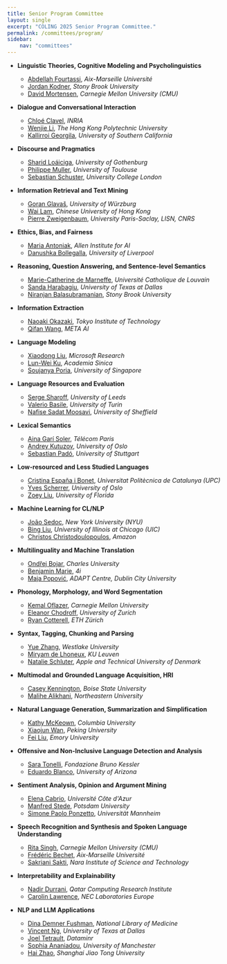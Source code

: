 ```yaml
---
title: Senior Program Committee
layout: single
excerpt: "COLING 2025 Senior Program Committee."
permalink: /committees/program/
sidebar: 
    nav: "committees"
---
```


- **Linguistic Theories, Cognitive Modeling and Psycholinguistics**
  - [Abdellah Fourtassi](mailto:abdellah.fourtassi@gmail.com), *Aix-Marseille Université*
  - [Jordan Kodner](mailto:jordan.kodner@stonybrook.edu), *Stony Brook University*
  - [David Mortensen](mailto:dmortens@andrew.cmu.edu), *Carnegie Mellon University (CMU)*

- **Dialogue and Conversational Interaction**
  - [Chloé Clavel](mailto:chloe.clavel@inria.fr), *INRIA*
  - [Wenjie Li](mailto:cswjli@comp.polyu.edu.hk), *The Hong Kong Polytechnic University*
  - [Kallirroi Georgila](mailto:kgeorgila@ict.usc.edu), *University of Southern California*

- **Discourse and Pragmatics**
  - [Sharid Loáiciga](mailto:sharid.loaiciga@gu.se), *University of Gothenburg*
  - [Philippe Muller](mailto:philippe.muller@irit.fr), *University of Toulouse*
  - [Sebastian Schuster](mailto:s.schuster@ucl.ac.uk), *University College London*

- **Information Retrieval and Text Mining**
  - [Goran Glavaš](mailto:gogo.glavas@gmail.com), *University of Würzburg*
  - [Wai Lam](mailto:wlam@se.cuhk.edu.hk), *Chinese University of Hong Kong*
  - [Pierre Zweigenbaum](mailto:pz@limsi.fr), *University Paris-Saclay, LISN, CNRS*

- **Ethics, Bias, and Fairness**
  - [Maria Antoniak](mailto:maria.antoniak@colorado.edu), *Allen Institute for AI*
  - [Danushka Bollegalla](mailto:danushka.bollegala@gmail.com), *University of Liverpool*

- **Reasoning, Question Answering, and Sentence-level Semantics**
  - [Marie-Catherine de Marneffe](mailto:marie-catherine.demarneffe@uclouvain.be), *Université Catholique de Louvain*
  - [Sanda Harabagiu](mailto:sanda@utdallas.edu), *University of Texas at Dallas*
  - [Niranjan Balasubramanian](mailto:niranjan@cs.stonybrook.edu), *Stony Brook University*

- **Information Extraction**
  - [Naoaki Okazaki](mailto:okazaki@c.titech.ac.jp), *Tokyo Institute of Technology*
  - [Qifan Wang](mailto:wqfcr618@gmail.com), *META AI*

- **Language Modeling**
  - [Xiaodong Liu](mailto:xiaodl@microsoft.com), *Microsoft Research*
  - [Lun-Wei Ku](mailto:lunwei.jennifer.ku@gmail.com), *Academia Sinica*
  - [Soujanya Poria](mailto:sporia@sutd.edu.sg), *University of Singapore*

- **Language Resources and Evaluation**
  - [Serge Sharoff](mailto:S.Sharoff@leeds.ac.uk), *University of Leeds*
  - [Valerio Basile](mailto:valerio.basile@unito.it), *University of Turin*
  - [Nafise Sadat Moosavi](mailto:n.s.moosavi@sheffield.ac.uk), *University of Sheffield*

- **Lexical Semantics**
  - [Aina Garí Soler](mailto:aina.garisoler@telecom-paris.fr), *Télécom Paris*
  - [Andrey Kutuzov](mailto:andreku@ifi.uio.no), *University of Oslo*
  - [Sebastian Padó](mailto:pado@ims.uni-stuttgart.de), *University of Stuttgart*

- **Low-resourced and Less Studied Languages**
  - [Cristina España i Bonet](mailto:cristinae.uni@gmail.com), *Universitat Politècnica de Catalunya (UPC)*
  - [Yves Scherrer](mailto:yvessc@ifi.uio.no), *University of Oslo*
  - [Zoey Liu](mailto:liu.ying@ufl.edu), *University of Florida*

- **Machine Learning for CL/NLP**
  - [João Sedoc](mailto:joao.sedoc@gmail.com), *New York University (NYU)*
  - [Bing Liu](mailto:liub@uic.edu), *University of Illinois at Chicago (UIC)*
  - [Christos Christodoulopoulos](mailto:chrchrs@amazon.co.uk), *Amazon*

- **Multilinguality and Machine Translation**
  - [Ondřej Bojar](mailto:bojar@ufal.mff.cuni.cz), *Charles University*
  - [Benjamin Marie](mailto:nlp@benjaminmarie.com), *4i*
  - [Maja Popović](mailto:maja.popovic@adaptcentre.ie), *ADAPT Centre, Dublin City University*

- **Phonology, Morphology, and Word Segmentation**
  - [Kemal Oflazer](mailto:ko@andrew.cmu.edu), *Carnegie Mellon University*
  - [Eleanor Chodroff](mailto:eleanor.chodroff@uzh.ch), *University of Zurich*
  - [Ryan Cotterell](mailto:ryan.cotterell@gmail.com), *ETH Zürich*

- **Syntax, Tagging, Chunking and Parsing**
  - [Yue Zhang](mailto:yue.zhang@wias.org.cn), *Westlake University*
  - [Miryam de Lhoneux](mailto:miryam.delhoneux@kuleuven.be), *KU Leuven*
  - [Natalie Schluter](mailto:natschluter@apple.com), *Apple and Technical University of Denmark*

- **Multimodal and Grounded Language Acquisition, HRI**
  - [Casey Kennington](mailto:caseykennington@boisestate.edu), *Boise State University*
  - [Malihe Alikhani](mailto:m.alikhani@northeastern.edu), *Northeastern University*

- **Natural Language Generation, Summarization and Simplification**
  - [Kathy McKeown](mailto:kathy@cs.columbia.edu), *Columbia University*
  - [Xiaojun Wan](mailto:wanxiaojun@pku.edu.cn), *Peking University*
  - [Fei Liu](mailto:fei.liu@emory.edu), *Emory University*

- **Offensive and Non-Inclusive Language Detection and Analysis**
  - [Sara Tonelli](mailto:satonelli@fbk.eu), *Fondazione Bruno Kessler*
  - [Eduardo Blanco](mailto:eduardoblanco@arizona.edu), *University of Arizona*

- **Sentiment Analysis, Opinion and Argument Mining**
  - [Elena Cabrio](mailto:elena.cabrio@univ-cotedazur.fr), *Université Côte d'Azur*
  - [Manfred Stede](mailto:stede@uni-potsdam.de), *Potsdam University*
  - [Simone Paolo Ponzetto](mailto:ponzetto@uni-mannheim.de), *Universität Mannheim*

- **Speech Recognition and Synthesis and Spoken Language Understanding**
  - [Rita Singh](mailto:rsingh@cs.cmu.edu), *Carnegie Mellon University (CMU)*
  - [Frédéric Bechet](mailto:frederic.bechet@lis-lab.fr), *Aix-Marseille Université*
  - [Sakriani Sakti](ssakti@is.naist.jp), *Nara Institute of Science and Technology*

- **Interpretability and Explainability**
  - [Nadir Durrani](mailto:ndurrani@hbku.edu.qa), *Qatar Computing Research Institute*
  - [Carolin Lawrence](mailto:Carolin.Lawrence@neclab.eu), *NEC Laboratories Europe*

- **NLP and LLM Applications**
  - [Dina Demner Fushman](mailto:ddemner@mail.nih.gov), *National Library of Medicine*
  - [Vincent Ng](mailto:vince@utdallas.edu), *University of Texas at Dallas*
  - [Joel Tetrault](mailto:tetreaul@gmail.com), *Dataminr*
  - [Sophia Ananiadou](mailto:Sophia.Ananiadou@manchester.ac.uk), *University of Manchester*
  - [Hai Zhao](mailto:zhaohai@cs.sjtu.edu.cn), *Shanghai Jiao Tong University*